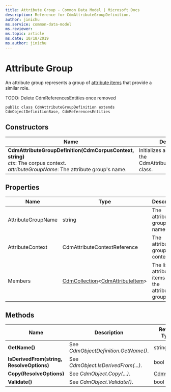 ```yaml
---
title: Attribute Group - Common Data Model | Microsoft Docs
description: Reference for CdmAttributeGroupDefinition.
author: jinichu
ms.service: common-data-model
ms.reviewer: 
ms.topic: article
ms.date: 10/18/2019
ms.author: jinichu
---
```


# Attribute Group

An attribute group represents a group of [attribute items](attributeitem.md) that provide a similar role.

TODO: Delete CdmReferencesEntities once removed
```
public class CdmAttributeGroupDefinition extends CdmObjectDefinitionBase, CdmReferencesEntities
```

## Constructors
|Name|Description|
|---|---|
|**CdmAttributeGroupDefinition(CdmCorpusContext, string)**<br/>*ctx*: The corpus context.<br/>*attributeGroupName*: The attribute group's name.|Initializes a new instance of the CdmAttributeGroupDefinition class.|

## Properties
|Name|Type|Description|
|---|---|---|
|AttributeGroupName|string|The attribute group's name.|
|AttributeContext|CdmAttributeContextReference|The attribute group context.|
|Members|[CdmCollection](collection.md)\<[CdmAttributeItem](attributeitem.md)>|The list of attribute items for the attribute group.|

## Methods
|Name|Description|Return Type|
|---|---|---|
|**GetName()**|See *CdmObjectDefinition.GetName()*.|string|
|**IsDerivedFrom(string, ResolveOptions)**|See *CdmObject.IsDerivedFrom(...)*.|bool|
|**Copy(ResolveOptions)**|See *CdmObject.Copy(...)*.|[CdmObject](cdmobject.md)|
|**Validate()**|See *CdmObject.Validate()*.|bool|